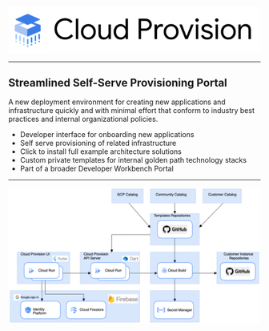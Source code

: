 ![Cloud Provision](diagrams/cloud-provision-logo.png)

----

## Streamlined Self-Serve Provisioning Portal

A new deployment environment for creating new applications and infrastructure  quickly and with minimal effort that conform to industry best practices and internal organizational policies.

- Developer interface for onboarding new applications
- Self serve provisioning of related infrastructure
- Click to install full example architecture solutions
- Custom private templates for internal golden path technology stacks
- Part of a broader Developer Workbench Portal

---
![Cloud Provision](diagrams/cloud-provision.png)